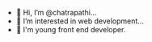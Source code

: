 - 👋 Hi, I’m @chatrapathi...
- 👀 I’m interested in web development...
- 🧔 I'm young front end developer.

<!---
chatrapathi-002/chatrapathi-002 is a ✨ special ✨ repository because its `README.md` (this file) appears on your GitHub profile.
You can click the Preview link to take a look at your changes.
--->
